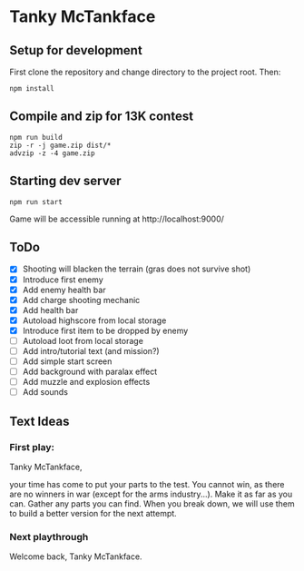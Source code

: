 # Tanky McTankface

## Setup for development

First clone the repository and change directory to the project root.
Then:
```
npm install
```

## Compile and zip for 13K contest

```
npm run build
zip -r -j game.zip dist/*
advzip -z -4 game.zip
```

## Starting dev server

```
npm run start
```

Game will be accessible running at http://localhost:9000/

## ToDo

- [x] Shooting will blacken the terrain (gras does not survive shot)
- [x] Introduce first enemy
- [x] Add enemy health bar
- [x] Add charge shooting mechanic
- [x] Add health bar
- [x] Autoload highscore from local storage
- [x] Introduce first item to be dropped by enemy
- [ ] Autoload loot from local storage
- [ ] Add intro/tutorial text (and mission?)
- [ ] Add simple start screen
- [ ] Add background with paralax effect
- [ ] Add muzzle and explosion effects
- [ ] Add sounds

## Text Ideas

### First play:

Tanky McTankface,

your time has come to put your parts to the test. You cannot win, as there are no winners in war (except for the arms industry...).
Make it as far as you can. Gather any parts you can find. When you break down, we will use them to build a better version for the next attempt.

### Next playthrough

Welcome back, Tanky McTankface.